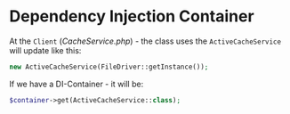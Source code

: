 # Dependency Injection Container


At the `Client` (*CacheService.php*) - the class uses the `ActiveCacheService` will update like this:

```php
new ActiveCacheService(FileDriver::getInstance());
```

If we have a DI-Container - it will be:

```php
$container->get(ActiveCacheService::class);
```
